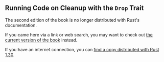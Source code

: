 ## Running Code on Cleanup with the `Drop` Trait

The second edition of the book is no longer distributed with Rust's documentation.

If you came here via a link or web search, you may want to check out [the current
version of the book](/src/ch15-03-drop.md) instead.

If you have an internet connection, you can [find a copy distributed with
Rust
1.30](https://doc.rust-lang.org/1.30.0/book/second-edition/ch15-03-drop.html).